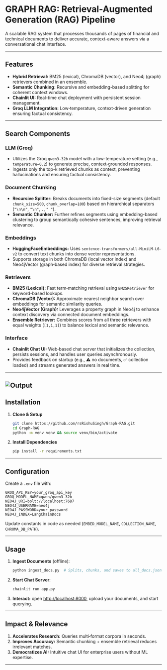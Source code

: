 # GRAPH RAG: Retrieval-Augmented Generation (RAG) Pipeline

A scalable RAG system that processes thousands of pages of financial and technical documents to deliver accurate, context-aware answers via a conversational chat interface.

---

## Features

* **Hybrid Retrieval:** BM25 (lexical), ChromaDB (vector), and Neo4j (graph) retrievers combined in an ensemble.
* **Semantic Chunking:** Recursive and embedding-based splitting for coherent context windows.
* **Chainlit UI:** Real-time chat deployment with persistent session management.
* **Groq LLM Integration:** Low‑temperature, context‑driven generation ensuring factual consistency.

---

## Search Components

### LLM (Groq)

* Utilizes the Groq `qwen3-32b` model with a low-temperature setting (e.g., `temperature=0.2`) to generate precise, context‑grounded responses.
* Ingests only the top-k retrieved chunks as context, preventing hallucinations and ensuring factual consistency.

### Document Chunking

* **Recursive Splitter:** Breaks documents into fixed-size segments (default `chunk_size=500`, `chunk_overlap=100`) based on hierarchical separators (`"\n\n"`, `"\n"`, `.`, `" "`).
* **Semantic Chunker:** Further refines segments using embedding-based clustering to group semantically cohesive sentences, improving retrieval relevance.

### Embeddings

* **HuggingFaceEmbeddings:** Uses `sentence-transformers/all-MiniLM-L6-v2` to convert text chunks into dense vector representations.
* Supports storage in both ChromaDB (local vector index) and Neo4jVector (graph‑based index) for diverse retrieval strategies.

### Retrievers

* **BM25 (Lexical):** Fast term‑matching retrieval using `BM25Retriever` for keyword-based lookups.
* **ChromaDB (Vector):** Approximate nearest neighbor search over embeddings for semantic similarity queries.
* **Neo4jVector (Graph):** Leverages a property graph in Neo4j to enhance context discovery via connected document embeddings.
* **Ensemble Retriever:** Combines scores from all three retrievers with equal weights (`[1,1,1]`) to balance lexical and semantic relevance.

### Interface

* **Chainlit Chat UI:** Web‑based chat server that initializes the collection, persists sessions, and handles user queries asynchronously.
* Provides feedback on startup (e.g., ⚠️ no documents, ✅ collection loaded) and streams generated answers in real time.

---
## ![Output](https://github.com/user-attachments/assets/30f87ec4-48dd-4b3b-938c-eba12a1bd463)

## Installation

1. **Clone & Setup**

   ```bash
   git clone https://github.com/rsRishuSingh/Graph-RAG.git
   cd Graph-RAG
   python -m venv venv && source venv/bin/activate
   ```

2. **Install Dependencies**

   ```bash
   pip install -r requirements.txt
   ```

---

## Configuration

Create a `.env` file with:

```dotenv
GROQ_API_KEY=your_groq_api_key
GROQ_MODEL_NAME=qwen/qwen3-32b
NEO4J_URI=bolt://localhost:7687
NEO4J_USERNAME=neo4j
NEO4J_PASSWORD=your_password
NEO4J_INDEX=LangChainDocs
```

Update constants in code as needed (`EMBED_MODEL_NAME`, `COLLECTION_NAME`, `CHROMA_DB_PATH`).

---

## Usage

1. **Ingest Documents** (offline):

   ```bash
   python ingest_docs.py  # Splits, chunks, and saves to all_docs.json
   ```

2. **Start Chat Server**:

   ```bash
   chainlit run app.py
   ```

3. **Interact:** open [http://localhost:8000](http://localhost:8000), upload your documents, and start querying.

---

## Impact & Relevance

1. **Accelerates Research:** Queries multi‑format corpora in seconds.
2. **Improves Accuracy:** Semantic chunking + ensemble retrieval reduces irrelevant matches.
3. **Democratizes AI:** Intuitive chat UI for enterprise users without ML expertise.

---
